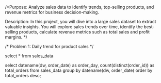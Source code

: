 
/*Purpose: Analyze sales data to identify trends, top-selling products, and revenue metrics for business decision-making.

Description: In this project, you will dive into a large sales dataset to extract valuable insights. 
You will explore sales trends over time, identify the best-selling products, calculate revenue metrics such as
total sales and profit margins. */

/* Problem 1: Daily trend for product sales */

select * from sales_data

select datename(dw, order_date) as order_day, count(distinct(order_id)) as total_orders
from sales_data
group by datename(dw, order_date)
order by total_orders desc;
